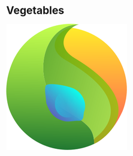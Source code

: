 # Vegetables
![logo](https://github.com/WWUHackathon2021/PlantWateringReminder/blob/main/assets/Leaf.png)
